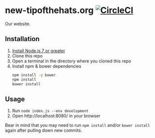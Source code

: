 # new-tipofthehats.org [![CircleCI](https://circleci.com/gh/TipoftheHats/new-tipofthehats.org.svg?style=svg&circle-token=c1812d1090db2c23939a3a8bf84461c895e8bb20)](https://circleci.com/gh/TipoftheHats/new-tipofthehats.org)
Our website.

## Installation
1. [Install Node.js 7 or greater](https://nodejs.org/en/)
1. Clone this repo
1. Open a terminal in the directory where you cloned this repo
1. Install npm & bower dependencies 
	```bash
	npm install -g bower
	npm install
	bower install
	```
	
## Usage
1. Run `node index.js --env development`
1. Open http://localhost:8080/ in your browser

Bear in mind that you may need to run `npm install` and/or `bower install` again after pulling down new commits.
